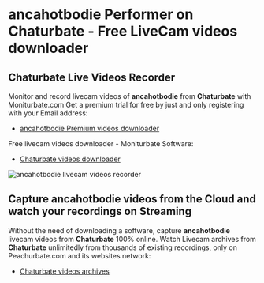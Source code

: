# ancahotbodie Performer on Chaturbate - Free LiveCam videos downloader

## Chaturbate Live Videos Recorder

Monitor and record livecam videos of **ancahotbodie** from **Chaturbate** with Moniturbate.com
Get a premium trial for free by just and only registering with your Email address:
* [ancahotbodie Premium videos downloader](https://moniturbate.com/request-demo-licence-key.html)

Free livecam videos downloader - Moniturbate Software:
* [Chaturbate videos downloader](https://moniturbate.com/moniturbate-download-software.html)

![ancahotbodie livecam videos recorder](https://peachurnet.com/templates/moniturbate-software.png)


## Capture ancahotbodie videos from the Cloud and watch your recordings on Streaming

Without the need of downloading a software, capture **ancahotbodie** livecam videos from **Chaturbate** 100% online.
Watch Livecam archives from **Chaturbate** unlimitedly from thousands of existing recordings, only on Peachurbate.com and its websites network:
* [Chaturbate videos archives](https://peachurnet.com/)